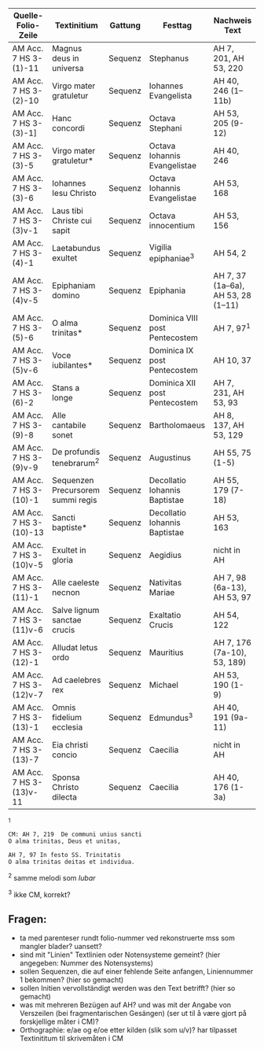 | Quelle-Folio-Zeile | Textinitium | Gattung | Festtag | Nachweis Text |
|--|--|--|--|--|
|AM Acc. 7 HS 3-(1)-11| Magnus deus in universa | Sequenz | Stephanus | AH 7, 201, AH 53, 220 |
|AM Acc. 7 HS 3-(2)-10| Virgo mater gratuletur | Sequenz | Iohannes Evangelista | AH 40, 246 (1–11b) |
|AM Acc. 7 HS 3-(3)-1]| Hanc concordi | Sequenz | Octava Stephani | AH 53, 205 (9-12) |
|AM Acc. 7 HS 3-(3)-5| Virgo mater gratuletur* | Sequenz | Octava Iohannis Evangelistae |AH 40, 246 |
|AM Acc. 7 HS 3-(3)-6| Iohannes Iesu Christo | Sequenz | Octava Iohannis Evangelistae | AH 53, 168 |
|AM Acc. 7 HS 3-(3)v-1| Laus tibi Christe cui sapit| Sequenz | Octava innocentium | AH 53, 156 |
|AM Acc. 7 HS 3-(4)-1| Laetabundus exultet | Sequenz | Vigilia epiphaniae<sup>3</sup> | AH 54, 2 |
|AM Acc. 7 HS 3-(4)v-5| Epiphaniam domino | Sequenz | Epiphania | AH 7, 37 (1a–6a), AH 53, 28 (1–11) |
|AM Acc. 7 HS 3-(5)-6| O alma trinitas* | Sequenz | Dominica VIII post Pentecostem | AH 7, 97<sup>1</sup> |
|AM Acc. 7 HS 3-(5)v-6| Voce iubilantes* | Sequenz | Dominica IX post Pentecostem | AH 10, 37 |
|AM Acc. 7 HS 3-(6)-2| Stans a longe | Sequenz | Dominica XII post Pentecostem | AH 7, 231, AH 53, 93 |
|AM Acc. 7 HS 3-(9)-8| Alle cantabile sonet| Sequenz | Bartholomaeus | AH 8, 137, AH 53, 129 |
|AM Acc. 7 HS 3-(9)v-9| De profundis tenebrarum<sup>2</sup> | Sequenz | Augustinus | AH 55, 75 (1-5) |
|AM Acc. 7 HS 3-(10)-1| Sequenzen Precursorem summi regis | Sequenz | Decollatio Iohannis Baptistae | AH 55, 179 (7-18) |
|AM Acc. 7 HS 3-(10)-13| Sancti baptiste* | Sequenz | Decollatio Iohannis Baptistae | AH 53, 163 |
|AM Acc. 7 HS 3-(10)v-5| Exultet in gloria | Sequenz | Aegidius | nicht in AH |
|AM Acc. 7 HS 3-(11)-1| Alle caeleste necnon | Sequenz | Nativitas Mariae | AH 7, 98 (6a-13), AH 53, 97 |
|AM Acc. 7 HS 3-(11)v-6| Salve lignum sanctae crucis | Sequenz | Exaltatio Crucis | AH 54, 122 |
|AM Acc. 7 HS 3-(12)-1| Alludat letus ordo | Sequenz | Mauritius | AH 7, 176 (7a-10), 53, 189) |
|AM Acc. 7 HS 3-(12)v-7| Ad caelebres rex | Sequenz | Michael | AH 53, 190 (1-9) |
|AM Acc. 7 HS 3-(13)-1| Omnis fidelium ecclesia | Sequenz | Edmundus<sup>3</sup> | AH 40, 191 (9a-11) |
|AM Acc. 7 HS 3-(13)-7| Eia christi concio | Sequenz | Caecilia | nicht in AH |
|AM Acc. 7 HS 3-(13)v-11| Sponsa Christo dilecta | Sequenz | Caecilia | AH 40, 176 (1-3a) |   


<sup>1</sup>

    CM: AH 7, 219  De communi unius sancti
    O alma trinitas, Deus et unitas,
   
    AH 7, 97 In festo SS. Trinitatis
    O alma trinitas deitas et individua.
    
    
<sup>2</sup> samme melodi som <i>Iubar</i>

<sup>3</sup> ikke CM, korrekt?
    
    
## Fragen:

- ta med parenteser rundt folio-nummer ved rekonstruerte mss som mangler blader? uansett?
- sind mit "Linien" Textlinien oder Notensysteme gemeint? (hier angegeben: Nummer des Notensystems)
- sollen Sequenzen, die auf einer fehlende Seite anfangen, Liniennummer 1 bekommen? (hier so gemacht)
- sollen Initien vervollständigt werden was den Text betrifft? (hier so gemacht)
- was mit mehreren Bezügen auf AH? und was mit der Angabe von Verszeilen (bei fragmentarischen Gesängen) (ser ut til å være gjort på forskjellige måter i CM)?
- Orthographie: e/ae og e/oe etter kilden (slik som u/v)? har tilpasset Textinititum til skrivemåten i CM


